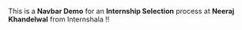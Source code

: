This is a <b>Navbar Demo</b> for an <b>Internship Selection</b> process at <b>Neeraj Khandelwal</b> from Internshala !! 